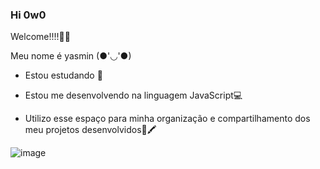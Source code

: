 ### Hi 0w0

Welcome!!!!🎉✨

Meu nome é yasmin (●'◡'●)

- Estou estudando 📘
  
- Estou me desenvolvendo na linguagem JavaScript💻

- Utilizo esse espaço para minha organização e compartilhamento dos meu projetos desenvolvidos📓🖍


![image](https://github.com/betty-0w0/betty-0w0/assets/169212142/2c9d1d5b-3e5d-45e3-b372-25eb8da5cc70)
